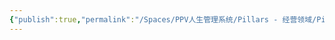 ```yaml
---
{"publish":true,"permalink":"/Spaces/PPV人生管理系统/Pillars - 经营领域/Pillars - 人生经营领域/运动/增肌减脂计划/肌肉部位库/肌肉库/三角肌前束.md","created":"2025-07-07T18:08:52.469+08:00","modified":"2025-07-09T00:23:33.087+08:00","published":"2025-07-09T00:23:33.087+08:00","cssclasses":""}
---
```


